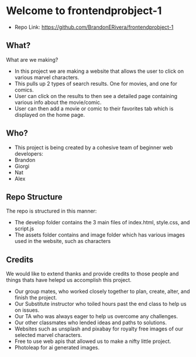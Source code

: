 # Welcome to frontendprobject-1
- Repo Link:
https://github.com/BrandonERivera/frontendprobject-1
## What?
What are we making?
 - In this project we are making a website that allows the user to click on various marvel characters.
 - This pulls up 2 types of search results. One for movies, and one for comics.
 - User can click on the results to then see a detailed page containing various info about the movie/comic.
 - User can then add a movie or comic to their favorites tab which is displayed on the home page.

 ## Who?
 - This project is being created by a cohesive team of beginner web developers:
 - Brandon
 - Giorgi
 - Nat
 - Alex

 ## Repo Structure
 The repo is structured in this manner:
 - The develop folder contains the 3 main files of index.html, style.css, and script.js
 - The assets folder contains and image folder which has various images used in the website, such as characters

 ## Credits
 We would like to extend thanks and provide credits to those people and things thats have helepd us accomplish this project.
 - Our group mates, who worked closely together to plan, create, alter, and finish the project.
 - Our Substitute instructor who toiled hours past the end class to help us on issues.
 - Our TA who was always eager to help us overcome any challenges.
 - Our other classmates who lended ideas and paths to solutions.
 - Websites such as unsplash and pixabay for royalty free images of our selected marvel characters.
 - Free to use web apis that allowed us to make a nifty little project.
 - Photoleap for ai generated images.
